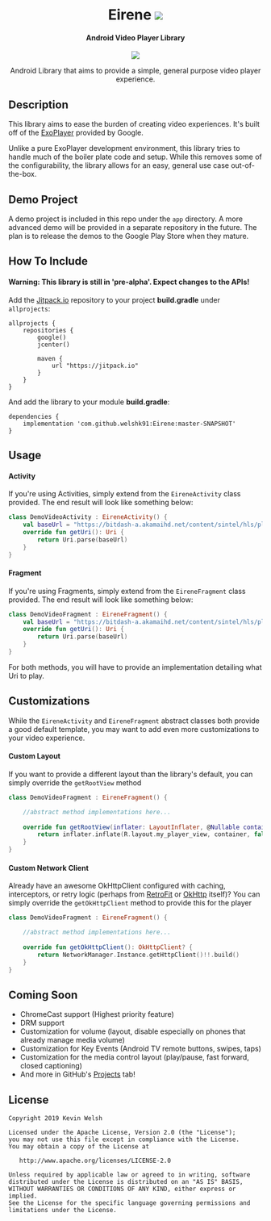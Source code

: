 <h1 align="center">Eirene <a href="https://github.com/welshk91/Eirene#how-to-include"><img src="https://jitpack.io/v/javiersantos/AppUpdater.svg"></a></h1>
<h4 align="center">Android Video Player Library</h4>

<p align="center">
  <a target="_blank" href="https://android-arsenal.com/api?level=16"><img src="https://img.shields.io/badge/API-16%2B-orange.svg"></a>
</p>

<p align="center">Android Library that aims to provide a simple, general purpose video player experience.

## Description
This library aims to ease the burden of creating video experiences. It's built off of the [ExoPlayer](https://github.com/google/ExoPlayer) provided by Google. 

Unlike a pure ExoPlayer development environment, this library tries to handle much of the boiler plate code and setup. While this removes some of the configurability, the library allows for an easy, general use case out-of-the-box.

## Demo Project
A demo project is included in this repo under the `app` directory. A more advanced demo will be provided in a separate repository in the future. The plan is to release the demos to the Google Play Store when they mature.

## How To Include
#### Warning: This library is still in 'pre-alpha'. Expect changes to the APIs!
Add the [Jitpack.io](https://jitpack.io/) repository to your project **build.gradle** under `allprojects`:
```Gradle
allprojects {
    repositories {
        google()
        jcenter()

        maven {
            url "https://jitpack.io"
        }
    }
}
```

And add the library to your module **build.gradle**:
```Gradle
dependencies {
    implementation 'com.github.welshk91:Eirene:master-SNAPSHOT'
}
```

## Usage
#### Activity
If you're using Activities, simply extend from the `EireneActivity` class provided. The end result will look like something below:
```Kotlin
class DemoVideoActivity : EireneActivity() {
    val baseUrl = "https://bitdash-a.akamaihd.net/content/sintel/hls/playlist.m3u8"
    override fun getUri(): Uri {
        return Uri.parse(baseUrl)
    }
}
```

#### Fragment
If you're using Fragments, simply extend from the `EireneFragment` class provided. The end result will look like something below:
```Kotlin
class DemoVideoFragment : EireneFragment() {
    val baseUrl = "https://bitdash-a.akamaihd.net/content/sintel/hls/playlist.m3u8"
    override fun getUri(): Uri {
        return Uri.parse(baseUrl)
    }
}
```
For both methods, you will have to provide an implementation detailing what Uri to play.

## Customizations
While the `EireneActivity` and `EireneFragment` abstract classes both provide a good default template, you may want to add even more customizations to your video experience.

#### Custom Layout
If you want to provide a different layout than the library's default, you can simply override the `getRootView` method

```Kotlin
class DemoVideoFragment : EireneFragment() {

    //abstract method implementations here...
    
    override fun getRootView(inflater: LayoutInflater, @Nullable container: ViewGroup?): View {
        return inflater.inflate(R.layout.my_player_view, container, false)
    }
}
```

#### Custom Network Client
Already have an awesome OkHttpClient configured with caching, interceptors, or retry logic (perhaps from [RetroFit](https://square.github.io/retrofit/) or [OkHttp](https://square.github.io/okhttp/) itself)? You can simply override the `getOkHttpClient` method to provide this for the player

```Kotlin
class DemoVideoFragment : EireneFragment() {

    //abstract method implementations here...
    
    override fun getOkHttpClient(): OkHttpClient? {
        return NetworkManager.Instance.getHttpClient()!!.build()
    }
}
```

## Coming Soon
* ChromeCast support (Highest priority feature)
* DRM support
* Customization for volume (layout, disable especially on phones that already manage media volume)
* Customization for Key Events (Android TV remote buttons, swipes, taps)
* Customization for the media control layout (play/pause, fast forward, closed captioning)
* And more in GitHub's [Projects](https://github.com/welshk91/Eirene/projects) tab!

## License
	Copyright 2019 Kevin Welsh
	
	Licensed under the Apache License, Version 2.0 (the "License");
	you may not use this file except in compliance with the License.
	You may obtain a copy of the License at
	
	   http://www.apache.org/licenses/LICENSE-2.0
	
	Unless required by applicable law or agreed to in writing, software
	distributed under the License is distributed on an "AS IS" BASIS,
	WITHOUT WARRANTIES OR CONDITIONS OF ANY KIND, either express or implied.
	See the License for the specific language governing permissions and
	limitations under the License.
